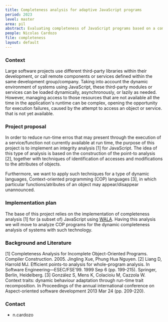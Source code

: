 ```yaml
---
title: Completeness analysis for adaptive JavaScript programs
period: 2023
level: master
area: pil
abstract: Evaluating completeness of JavaScript programs based on a completeness enhancement of the points-to analysis
people: Nicolas Cardozo
file: completeness
layout: default
---
```


### Context

Large software projects use different third-party libraries within their development, or call remote components or services defined within the same development group/company. Taking into account the dynamic environment of systems using JavaScript, these third-party modules or services can be loaded dynamically, asynchronously, or lazily as needed. However, managing access to those resources that are not available all the time in the application's runtime can be complex, opening the opportunity for execution failures, caused by the attempt to access an object or service. that is not yet available.

### Project proposal

In order to reduce run-time erros that may present through the execution of a service/function not currently available at run time, the purpose of this project is to implement an integrity analysis [1] for JavaScript. The idea of ​​this type of analysis is based on the construction of the point-to analysis [2], together with techniques of identification of accesses and modifications to the attributes of objects.

Furthermore, we want to apply such techniques for a type of dynamic languages, Context-oriented programming (COP) languages [3], in which particular functions/atributes of an object may appear/disappear unannounced.

### Implementation plan

The base of this project relies on the implementation of completeness analysis [1] for (a subset of) JavaScript using [WALA](http://wala.sourceforge.net). Having this analysis we will move to analyze COP programs for the dynamic completeness analysis of systems with such technology.

### Background and Literature

[1] Completeness Analysis for Incomplete Object-Oriented Programs. Compiler Construction. 2005. Jingling Xue, Phung Hua Nguyen.
[2] Liang D, Harrold MJ. Efficient points-to analysis for whole-program analysis. In Software Engineering—ESEC/FSE’99. 1999 Sep 6 (pp. 199-215). Springer, Berlin, Heidelberg.
[3] González S, Mens K, Colacioiu M, Cazzola W. Context traits: dynamic behaviour adaptation through run-time trait recomposition. In Proceedings of the annual international conference on Aspect-oriented software development 2013 Mar 24 (pp. 209-220).

### Contact

- n.cardozo
